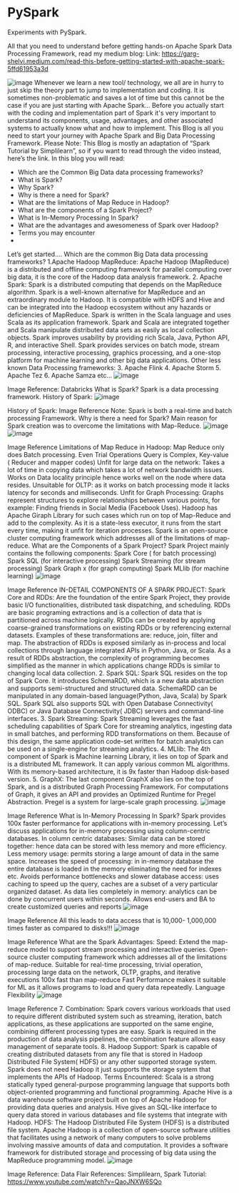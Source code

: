 # PySpark
Experiments with PySpark.

All that you need to understand before getting hands-on Apache Spark Data Processing Framework, read my medium blog: Link: https://garg-shelvi.medium.com/read-this-before-getting-started-with-apache-spark-5ffd61953a3d

![image](https://user-images.githubusercontent.com/66025137/124385353-be6ddf00-dcf2-11eb-878d-6f9609e7013e.png)
Whenever we learn a new tool/ technology, we all are in hurry to just skip the theory part to jump to implementation and coding. It is sometimes non-problematic and saves a lot of time but this cannot be the case if you are just starting with Apache Spark…
Before you actually start with the coding and implementation part of Spark it's very important to understand its components, usage, advantages, and other associated systems to actually know what and how to implement.
This Blog is all you need to start your journey with Apache Spark and Big Data Processing Framework.
Please Note: This Blog is mostly an adaptation of “Spark Tutorial by Simplilearn”, so if you want to read through the video instead, here’s the link.
In this blog you will read:
- Which are the Common Big Data data processing frameworks?
- What is Spark?
- Why Spark?
- Why is there a need for Spark?
- What are the limitations of Map Reduce in Hadoop?
- What are the components of a Spark Project?
- What is In-Memory Processing In Spark?
- What are the advantages and awesomeness of Spark over Hadoop?
- Terms you may encounter
-
Let’s get started….
Which are the common Big Data data processing frameworks?
1.Apache Hadoop MapReduce: Apache Hadoop (MapReduce) is a distributed and offline computing framework for parallel computing over big data, it is the core of the Hadoop data analysis framework.
2. Apache Spark: Spark is a distributed computing that depends on the MapReduce algorithm.
Spark is a well-known alternative for MapReduce and an extraordinary module to Hadoop. It is compatible with HDFS and Hive and can be integrated into the Hadoop ecosystem without any hazards or deficiencies of MapReduce.
Spark is written in the Scala language and uses Scala as its application framework. Spark and Scala are integrated together and Scala manipulate distributed data sets as easily as local collection objects. Spark improves usability by providing rich Scala, Java, Python API, R, and interactive Shell.
Spark provides services on batch mode, stream processing, interactive processing, graphics processing, and a one-stop platform for machine learning and other big data applications.
Other less known Data Processing frameworks:
3. Apache Flink
4. Apache Storm
5. Apache Tez
6. Apache Samza
etc…
![image](https://user-images.githubusercontent.com/66025137/124385340-b746d100-dcf2-11eb-8af4-ea62be658d0c.png)

Image Reference: Databricks
What is Spark?
Spark is a data processing framework.
History of Spark:
![image](https://user-images.githubusercontent.com/66025137/124385336-b31ab380-dcf2-11eb-8e1c-abcd08c2d6b8.png)

History of Spark: Image Reference
Note: Spark is both a real-time and batch processing Framework.
Why is there a need for Spark?
Main reason for Spark creation was to overcome the limitations with Map-Reduce.
![image](https://user-images.githubusercontent.com/66025137/124385331-aac27880-dcf2-11eb-99dc-b2fd06805f12.png)
![image](https://user-images.githubusercontent.com/66025137/124385334-ae55ff80-dcf2-11eb-9316-72ab087a6520.png)


Image Reference
Limitations of Map Reduce in Hadoop:
Map Reduce only does Batch processing.
Even Trial Operations Query is Complex, Key-value ( Reducer and mapper codes)
Unfit for large data on the network: Takes a lot of time in copying data which takes a lot of network bandwidth issues. Works on Data locality principle hence works well on the node where data resides.
Unsuitable for OLTP: as it works on batch processing mode it lacks latency for seconds and milliseconds.
Unfit for Graph Processing: Graphs represent structures to explore relationships between various points, for example: Finding friends in Social Media (Facebook Uses). Hadoop has Apache Giraph Library for such cases which run on top of Map-Reduce and add to the complexity.
As it is a state-less executor, it runs from the start every time, making it unfit for iteration processes.
Spark is an open-source cluster computing framework which addresses all of the limitations of map-reduce.
What are the Components of a Spark Project?
Spark Project mainly contains the following components:
Spark Core ( for batch processing)
Spark SQL (for interactive processing)
Spark Streaming (for stream processing)
Spark Graph x (for graph computing)
Spark MLlib (for machine learning)
![image](https://user-images.githubusercontent.com/66025137/124385316-a4cc9780-dcf2-11eb-9284-f137b0876a4a.png)

Image Reference
IN-DETAIL COMPONENTS OF A SPARK PROJECT:
Spark Core and RDDs: Are the foundation of the entire Spark Project, they provide basic I/O functionalities, distributed task dispatching, and scheduling.
RDDs are basic programing extractions and is a collection of data that is partitioned across machine logically. RDDs can be created by applying coarse-grained transformations on existing RDDs or by referencing external datasets.
Examples of these transformations are: reduce, join, filter and map.
The abstraction of RDDs is exposed similarly as in-process and local collections through language integrated APIs in Python, Java, or Scala. As a result of RDDs abstraction, the complexity of programming becomes simplified as the manner in which applications change RDDs is similar to changing local data collection.
2. Spark SQL: Spark SQL resides on the top of Spark Core. It introduces SchemaRDD, which is a new data abstraction and supports semi-structured and structured data.
SchemaRDD can be manipulated in any domain-based language(Python, Java, Scala) by Spark SQL. Spark SQL also supports SQL with Open Database Connectivity( ODBC) or Java Database Connectivity( JDBC) servers and command-line interfaces.
3. Spark Streaming: Spark Streaming leverages the fast scheduling capabilities of Spark Core for streaming analytics, ingesting data in small batches, and performing RDD transformations on them.
Because of this design, the same application code-set written for batch analytics can be used on a single-engine for streaming analytics.
4. MLlib: The 4th component of Spark is Machine learning Library, it lies on top of Spark and is a distributed ML framework. It can apply various common ML algorithms. With its memory-based architecture, it is 9x faster than Hadoop disk-based version.
5. GraphX: The last component GraphX also lies on the top of Spark, and is a distributed Graph Processing Framework. For computations of Graph, it gives an API and provides an Optimized Runtime for Pregel Abstraction. Pregel is a system for large-scale graph processing.
![image](https://user-images.githubusercontent.com/66025137/124385295-9ed6b680-dcf2-11eb-9e4b-ccc371ab19d9.png)

Image Reference
What is In-Memory Processing In Spark?
Spark provides 100x faster performance for applications with in-memory processing.
Let’s discuss applications for in-memory processing using column-centric databases. In column centric databases:
Similar data can be stored together: hence data can be stored with less memory and more efficiency.
Less memory usage: permits storing a large amount of data in the same space.
Increases the speed of processing: in in-memory database the entire database is loaded in the memory eliminating the need for indexes etc.
Avoids performance bottlenecks and slower database access: uses caching to speed up the query, caches are a subset of a very particular organized dataset.
As data lies completely in memory: analytics can be done by concurrent users within seconds.
Allows end-users and BA to create customized queries and reports
![image](https://user-images.githubusercontent.com/66025137/124385270-98483f00-dcf2-11eb-822e-088e16d12362.png)

Image Reference
All this leads to data access that is 10,000- 1,000,000 times faster as compared to disks!!!
![image](https://user-images.githubusercontent.com/66025137/124385264-91b9c780-dcf2-11eb-895f-1989b0e765ff.png)

Image Reference
What are the Spark Advantages:
Speed: Extend the map-reduce model to support stream processing and interactive queries.
Open-source cluster computing framework which addresses all of the limitations of map-reduce.
Suitable for real-time processing, trivial operation, processing large data on the network, OLTP, graphs, and iterative executions
100x fast than map-reduce
Fast Performance makes it suitable for ML as it allows programs to load and query data repeatedly.
Language Flexibility
![image](https://user-images.githubusercontent.com/66025137/124385235-89fa2300-dcf2-11eb-93b7-63aa3d224ede.png)


Image Reference
7. Combination: Spark covers various workloads that used to require different distributed system such as streaming, iteration, batch applications, as these applications are supported on the same engine, combining different processing types are easy. Spark is required in the production of data analysis pipelines, the combination feature allows easy management of separate tools.
8. Hadoop Support: Spark is capable of creating distributed datasets from any file that is stored in Hadoop Distributed File System( HDFS) or any other supported storage system.
Spark does not need Hadoop it just supports the storage system that implements the APIs of Hadoop.
Terms Encountered:
Scala is a strong statically typed general-purpose programming language that supports both object-oriented programming and functional programming.
Apache Hive is a data warehouse software project built on top of Apache Hadoop for providing data queries and analysis. Hive gives an SQL-like interface to query data stored in various databases and file systems that integrate with Hadoop.
HDFS: The Hadoop Distributed File System (HDFS) is a distributed file system. Apache Hadoop is a collection of open-source software utilities that facilitates using a network of many computers to solve problems involving massive amounts of data and computation. It provides a software framework for distributed storage and processing of big data using the MapReduce programming model.
![image](https://user-images.githubusercontent.com/66025137/124385214-7b137080-dcf2-11eb-9270-969e6ad3d422.png)

Image Reference: Data Flair
References:
Simplilearn, Spark Tutorial: https://www.youtube.com/watch?v=QaoJNXW6SQo

